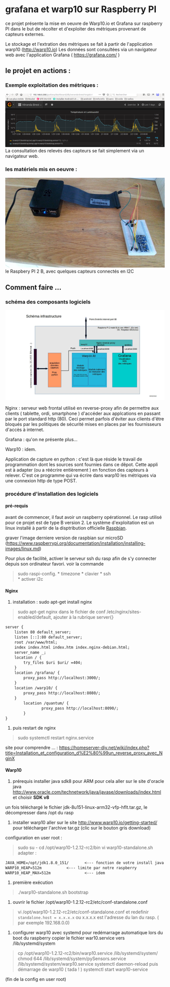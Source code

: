 # grafana et warp10 sur Raspberry PI

ce projet présente la mise en oeuvre de Warp10.io et Grafana sur raspberry PI
dans le but de récolter et d'exploiter des métriques provenant de capteurs externes.

Le stockage et l'extration des métriques se fait à partir de l'application warp10 (http://warp10.io)
Les données sont consultées via un navigateur web avec l'application Grafana  ( https://grafana.com/ )

## le projet en actions :
### Exemple exploitation des métriques :
![img](doc/images/graf1.png)
La consultation des relevés des capteurs se fait simplement via un navigateur web.

### les matériels mis en oeuvre :
![matos](doc/images/matos1.jpg)
le Raspbery PI 2 B, avec quelques capteurs connectés en I2C


## Comment faire ...
### schéma des composants logiciels
![matos](doc/images/schema_archi1.jpg)


Nginx : serveur web frontal utilisé en reverse-proxy afin de permettre aux clients ( tablette, ordi, smartphone ) d'accéder aux applcations en passant par le port standard http (80). Ceci permet parfois d'éviter aux clients d'être bloqués par les politiques de sécurité mises en places par les fournisseurs d'accès à internet.

Grafana : qu'on ne présente plus...

Warp10 : idem.

Application de capture en python : c'est là que réside le travail de programmation dont les sources sont fournies dans ce dêpot.
Cette appli est à adapter (ou a réécrire entièrement ) en fonction des capteurs à relever. C'est ce programme qui va écrire dans warp10 les métriques via une connexion http de type POST.


### procédure d'installation des logiciels

#### pré-requis
avant de commencer, il faut avoir un raspberry opérationnel. Le rasp utilisé pour ce projet est de type B version 2.
Le système d'exploitation est un linux installé à partir de la disptribution officielle [Raspbian](https://www.raspberrypi.org/downloads/raspbian/).

graver l'image derniere version de raspbian sur microSD (https://www.raspberrypi.org/documentation/installation/installing-images/linux.md)

Pour plus de facilité, activer le serveur ssh du rasp afin de s'y connecter depuis son ordinateur favori.
voir la commande
> sudo raspi-config.
	* timezone
	* clavier
	* ssh	
	* activer i2c

#### Nginx
1. installation : sudo apt-get install nginx
> sudo apt-get nginx
dans le fichier de conf /etc/nginx/sites-enabled/default, ajouter à la rubrique server{}
```
server {
	listen 80 default_server;
	listen [::]:80 default_server;
	root /var/www/html;
	index index.html index.htm index.nginx-debian.html;
	server_name _;
	location / {
		try_files $uri $uri/ =404;
	}
	location /grafana/ {
		proxy_pass http://localhost:3000/;
	}
	location /warp10/ {
		proxy_pass http://localhost:8080/;
	}
        location /quantum/ {
                proxy_pass http://localhost:8090/;
        }
}
```
1. puis restart de nginx
> sudo systemctl restart nginx.service

site pour comprendre ... : https://homeserver-diy.net/wiki/index.php?title=Installation_et_configuration_d%E2%80%99un_reverse_proxy_avec_NginX

#### Warp10

1. prérequis installer java sdk8 pour ARM
pour cela aller sur le site d'oracle java http://www.oracle.com/technetwork/java/javase/downloads/index.html
et choisir __SDK v8__

un fois téléchargé le fichier jdk-8u151-linux-arm32-vfp-hflt.tar.gz, le décompresser dans /opt du rasp

1. installer warp10
aller sur le site http://www.warp10.io/getting-started/ pour télécharger l'archive tar.gz (clic sur le bouton gris download)

configuration en user root :
> sudo su -
> cd /opt/warp10-1.2.12-rc2/bin
> vi warp10-standalone.sh 
adapter :
```
JAVA_HOME=/opt/jdk1.8.0_151/       <--- fonction de votre install java
WARP10_HEAP=512m		   <--- limite par notre raspberry
WARP10_HEAP_MAX=512m               <--- idem
```

1. première exécution
> ./warp10-standalone.sh bootstrap

1. ouvrir le fichier /opt/warp10-1.2.12-rc2/etc/conf-standalone.conf
> vi /opt/warp10-1.2.12-rc2/etc/conf-standalone.conf
et redefinir `standalone.host = x.x.x.x`  ou x.x.x.x est l'adresse du lan du rasp. ( par exemple 192.168.0.0) 

1. configurer warp10 avec systemd pour redémarrage automatique lors du boot du raspberry
copier le fichier war10.service  vers /lib/systemd/system
> cp /opt/warp10-1.2.12-rc2/bin/warp10.service /lib/systemd/system/
> chmod 644 /lib/systemd/system/pySensors.service /lib/systemd/system/warp10.service
> systemctl daemon-reload
puis démarrage de warp10 ( tada ! )
> systemctl start warp10-service

(fin de la config en user root)














